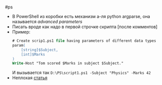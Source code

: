 #ps 

- В PowerShell из коробки есть механизм а-ля python argparse, она называется *advanced parameters*
- Писать вроде как надо в первой строчке скрипта \[после комментов\]
- Пример:
	``` ps
	# Create scrip1.ps1 file having parameters of different data types
	param(
		[string]$Subject,
		[int]$Marks
	)
	Write-Host "Tom scored $Marks in subject $Subject."
	```
	И вызывается так
	`D:\PS\script1.ps1 -Subject "Physics" -Marks 42`
- Неплохая [статья](https://shellgeek.com/powershell-command-line-arguments/)